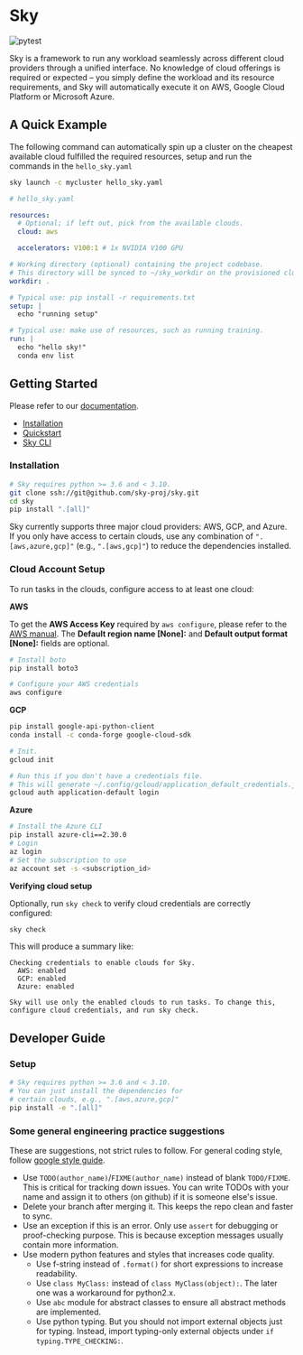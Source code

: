 # Sky

![pytest](https://github.com/sky-proj/sky/actions/workflows/pytest.yml/badge.svg)

Sky is a framework to run any workload seamlessly across different cloud providers through a unified interface. No knowledge of cloud offerings is required or expected – you simply define the workload and its resource requirements, and Sky will automatically execute it on AWS, Google Cloud Platform or Microsoft Azure.

<!-- TODO: We need a logo here -->
## A Quick Example
The following command can automatically spin up a cluster on the cheapest available cloud fulfilled the required resources, setup and run the commands in the `hello_sky.yaml`
```bash
sky launch -c mycluster hello_sky.yaml
```

```yaml
# hello_sky.yaml

resources:
  # Optional; if left out, pick from the available clouds.
  cloud: aws

  accelerators: V100:1 # 1x NVIDIA V100 GPU

# Working directory (optional) containing the project codebase.
# This directory will be synced to ~/sky_workdir on the provisioned cluster.
workdir: .

# Typical use: pip install -r requirements.txt
setup: |
  echo "running setup"

# Typical use: make use of resources, such as running training.
run: |
  echo "hello sky!"
  conda env list
```

## Getting Started
Please refer to our [documentation](https://sky-proj-sky.readthedocs-hosted.com/en/latest/).
- [Installation](https://sky-proj-sky.readthedocs-hosted.com/en/latest/getting-started/installation.html)
- [Quickstart](https://sky-proj-sky.readthedocs-hosted.com/en/latest/getting-started/quickstart.html)
- [Sky CLI](https://sky-proj-sky.readthedocs-hosted.com/en/latest/reference/cli.html)

### Installation

```bash
# Sky requires python >= 3.6 and < 3.10.
git clone ssh://git@github.com/sky-proj/sky.git
cd sky
pip install ".[all]"
```

Sky currently supports three major cloud providers: AWS, GCP, and Azure.  If you
only have access to certain clouds, use any combination of `".[aws,azure,gcp]"`
(e.g., `".[aws,gcp]"`) to reduce the dependencies installed.

### Cloud Account Setup

To run tasks in the clouds, configure access to at least one cloud:

**AWS**

To get the **AWS Access Key** required by `aws configure`, please refer to the [AWS manual](https://docs.aws.amazon.com/IAM/latest/UserGuide/id_credentials_access-keys.html#Using_CreateAccessKey). The **Default region name [None]:** and **Default output format [None]:** fields are optional.

```bash
# Install boto
pip install boto3

# Configure your AWS credentials
aws configure
```

**GCP**

```bash
pip install google-api-python-client
conda install -c conda-forge google-cloud-sdk

# Init.
gcloud init

# Run this if you don't have a credentials file.
# This will generate ~/.config/gcloud/application_default_credentials.json.
gcloud auth application-default login
```

**Azure**

```bash
# Install the Azure CLI
pip install azure-cli==2.30.0
# Login
az login
# Set the subscription to use
az account set -s <subscription_id>
```

**Verifying cloud setup**

Optionally, run `sky check` to verify cloud credentials are correctly configured:

```bash
sky check
```

This will produce a summary like:

```
Checking credentials to enable clouds for Sky.
  AWS: enabled
  GCP: enabled
  Azure: enabled

Sky will use only the enabled clouds to run tasks. To change this, configure cloud credentials, and run sky check.
```

## Developer Guide
### Setup

```bash
# Sky requires python >= 3.6 and < 3.10.
# You can just install the dependencies for
# certain clouds, e.g., ".[aws,azure,gcp]"
pip install -e ".[all]"
```

### Some general engineering practice suggestions

These are suggestions, not strict rules to follow. For general coding style, follow [google style guide](https://google.github.io/styleguide/pyguide.html).

* Use `TODO(author_name)`/`FIXME(author_name)` instead of blank `TODO/FIXME`. This is critical for tracking down issues. You can write TODOs with your name and assign it to others (on github) if it is someone else's issue.
* Delete your branch after merging it. This keeps the repo clean and faster to sync.
* Use an exception if this is an error. Only use `assert` for debugging or proof-checking purpose. This is because exception messages usually contain more information.
* Use modern python features and styles that increases code quality.
  * Use f-string instead of `.format()` for short expressions to increase readability.
  * Use `class MyClass:` instead of `class MyClass(object):`. The later one was a workaround for python2.x.
  * Use `abc` module for abstract classes to ensure all abstract methods are implemented.
  * Use python typing. But you should not import external objects just for typing. Instead, import typing-only external objects under `if typing.TYPE_CHECKING:`.
